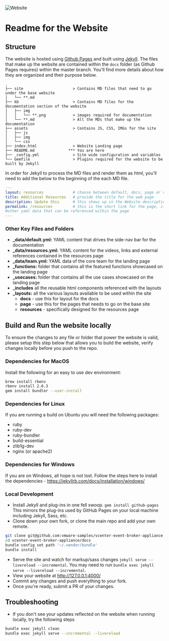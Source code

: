 ![Website](https://img.shields.io/website?label=vmweventbroker.io&url=https%3A%2F%2Fvmweventbroker.io%2F)

# Readme for the Website

## Structure

The website is hosted using [Github Pages](https://help.github.com/en/github/working-with-github-pages/about-github-pages) and built using [Jekyll](https://jekyllrb.com/). The files that make up the website are contained within the `docs` folder (as Github Pages requires) within the master branch. You'll find more details about how they are organized and their purpose below.

```
.
├── site                      > Contains MD files that need to go under the base website
│   └── **.md
├── kb                        > Contains MD files for the documentation section of the website
│   ├── img
│   │   └── **.png            > images required for documentation
│   └── **.md                 > All the MDs that make up the documentation
├── assets                    > Contains JS, CSS, IMGs for the site
│   ├── js
│   ├── img
│   └── css
├── index.html                > Website Landing page
├── README.md               *** You are here
├── _config.yml               > Site wide configuration and variables
└── Gemfile                   > Plugins required for the website to be built by Jekyll
```

In order for Jekyll to process the MD files and render them as html, you'll need to add the below to the beginning of the each MD file. 

```yaml
---
layout: resources             # choose between default, docs, page or resources
title: Additional Resources   # provide the title for the web page
description: Update this      # this shows up in the Website description
permalink: /resources         # this is the short link for the page, if empty the relative path of the md file is used
#other yaml data that can be referenced within the page
---
```

### Other Key Files and Folders
- **_data/default.yml:** YAML content that drives the side-nav bar for the documentation
- **_data/resources.yml:** YAML content for the videos, links and external references contained in the resources page
- **_data/team.yml:** YAML data of the core team for the landing page
- **_functions:** folder that contains all the featured functions showcased on the landing page
- **_usecases:** folder that contains all the use cases showcased on the landing page
- **_includes** all the reusable html components referenced with the layouts
- **_layouts:** all the various layouts available to be used within the site
  - **docs** - use this for layout for the docs
  - **page** - use this for the pages that needs to go on the base site
  - **resources** - specifically designed for the resources page


## Build and Run the website locally
To ensure the changes to any file or folder that power the website is valid, please setup this step below that allows you to build the website, verify changes locally before you push to the repo.

### Dependencies for MacOS

Install the following for an easy to use dev environment:

```bash
brew install rbenv
rbenv install 2.6.3
gem install bundler --user-install
```

### Dependencies for Linux
If you are running a build on Ubuntu you will need the following packages:
* ruby
* ruby-dev
* ruby-bundler
* build-essential
* zlib1g-dev
* nginx (or apache2)

### Dependencies for Windows
If you are on Windows, all hope is not lost. Follow the steps here to install the dependencies - https://jekyllrb.com/docs/installation/windows/

### Local Development
* Install Jekyll and plug-ins in one fell swoop. `gem install github-pages`
This mirrors the plug-ins used by GitHub Pages on your local machine including Jekyll, Sass, etc.
* Clone down your own fork, or clone the main repo and add your own remote.

```bash
git clone git@github.com:vmware-samples/vcenter-event-broker-appliance.git
cd vcenter-event-broker-appliance/docs
bundle config set path '~/.vendor/bundle'
bundle install
```

* Serve the site and watch for markup/sass changes `jekyll serve --livereload --incremental`. You may need to run `bundle exec jekyll serve --livereload --incremental`.
* View your website at http://127.0.0.1:4000/
* Commit any changes and push everything to your fork.
* Once you're ready, submit a PR of your changes. 

## Troubleshooting
* If you don't see your updates reflected on the website when running locally, try the following steps

```zsh
bundle exec jekyll clean
bundle exec jekyll serve --incremental --livereload
```
